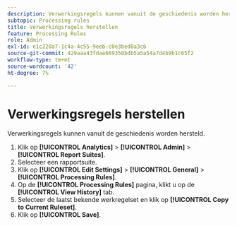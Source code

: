 ```yaml
---
description: Verwerkingsregels kunnen vanuit de geschiedenis worden hersteld.
subtopic: Processing rules
title: Verwerkingsregels herstellen
feature: Processing Rules
role: Admin
exl-id: e1c220a7-1c4a-4c55-9eeb-c0e3bed8a3c6
source-git-commit: 429aaa43fdae669350bdb5a5a54a7d4b9b1c65f2
workflow-type: tm+mt
source-wordcount: '42'
ht-degree: 7%

---
```


# Verwerkingsregels herstellen

Verwerkingsregels kunnen vanuit de geschiedenis worden hersteld.

1. Klik op **[!UICONTROL Analytics]** > **[!UICONTROL Admin]** > **[!UICONTROL Report Suites]**.
1. Selecteer een rapportsuite.
1. Klik op **[!UICONTROL Edit Settings]** > **[!UICONTROL General]** > **[!UICONTROL Processing Rules]**.
1. Op de **[!UICONTROL Processing Rules]** pagina, klikt u op de **[!UICONTROL View History]** tab.
1. Selecteer de laatst bekende werkregelset en klik op **[!UICONTROL Copy to Current Ruleset]**.
1. Klik op **[!UICONTROL Save]**.
